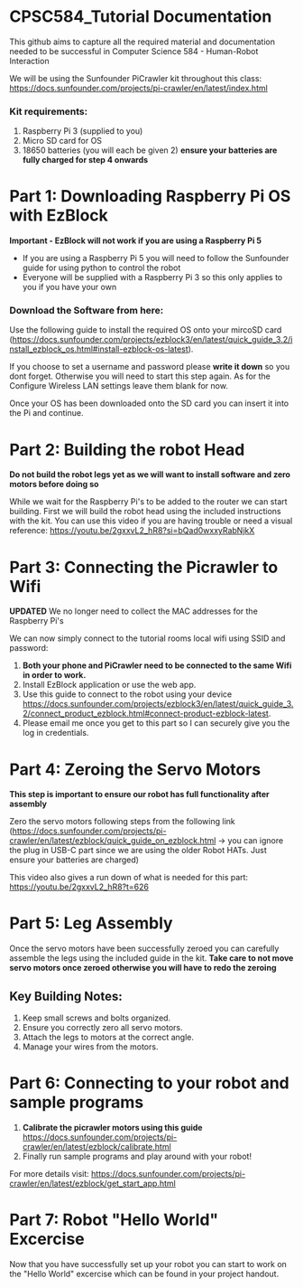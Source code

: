# CPSC584_Tutorial Documentation

This github aims to capture all the required material and documentation needed to be successful in Computer Science 584 - Human-Robot Interaction 

We will be using the Sunfounder PiCrawler kit throughout this class: 
https://docs.sunfounder.com/projects/pi-crawler/en/latest/index.html

### Kit requirements:
1. Raspberry Pi 3 (supplied to you)
2. Micro SD card for OS
3. 18650 batteries (you will each be given 2)
   **ensure your batteries are fully charged for step 4 onwards**


# Part 1: Downloading Raspberry Pi OS with EzBlock
**Important - EzBlock will not work if you are using a Raspberry Pi 5**
- If you are using a Raspberry Pi 5 you will need to follow the Sunfounder guide for using python to control the robot
- Everyone will be supplied with a Raspberry Pi 3 so this only applies to you if you have your own

### Download the Software from here:
Use the following guide to install the required OS onto your mircoSD card (https://docs.sunfounder.com/projects/ezblock3/en/latest/quick_guide_3.2/install_ezblock_os.html#install-ezblock-os-latest).

If you choose to set a username and password please **write it down** so you dont forget. Otherwise you will need to start this step again.
As for the Configure Wireless LAN settings leave them blank for now.

Once your OS has been downloaded onto the SD card you can insert it into the Pi and continue.


# Part 2: Building the robot Head
**Do not build the robot legs yet as we will want to install software and zero motors before doing so**

While we wait for the Raspberry Pi's to be added to the router we can start building. First we will build the robot head using the included instructions with the kit. 
You can use this video if you are having trouble or need a visual reference: 
https://youtu.be/2gxxvL2_hR8?si=bQad0wxxyRabNjkX


# Part 3: Connecting the Picrawler to Wifi

**UPDATED**
We no longer need to collect the MAC addresses for the Raspberry Pi's

We can now simply connect to the tutorial rooms local wifi using SSID and password:

1. **Both your phone and PiCrawler need to be connected to the same Wifi in order to work.**
2. Install EzBlock application or use the web app.
3. Use this guide to connect to the robot using your device https://docs.sunfounder.com/projects/ezblock3/en/latest/quick_guide_3.2/connect_product_ezblock.html#connect-product-ezblock-latest.
4. Please email me once you get to this part so I can securely give you the log in credentials.


# Part 4: Zeroing the Servo Motors
**This step is important to ensure our robot has full functionality after assembly**

Zero the servo motors following steps from the following link (https://docs.sunfounder.com/projects/pi-crawler/en/latest/ezblock/quick_guide_on_ezblock.html -> you can ignore the plug in USB-C part since we are using the older Robot HATs. Just ensure your batteries are charged)

This video also gives a run down of what is needed for this part:
https://youtu.be/2gxxvL2_hR8?t=626


# Part 5: Leg Assembly
Once the servo motors have been successfully zeroed you can carefully assemble the legs using the included guide in the kit.
**Take care to not move servo motors once zeroed otherwise you will have to redo the zeroing**

## Key Building Notes:
1. Keep small screws and bolts organized.
2. Ensure you correctly zero all servo motors.
3. Attach the legs to motors at the correct angle.
4. Manage your wires from the motors.


# Part 6: Connecting to your robot and sample programs
1. **Calibrate the picrawler motors using this guide** https://docs.sunfounder.com/projects/pi-crawler/en/latest/ezblock/calibrate.html
2. Finally run sample programs and play around with your robot!

For more details visit: https://docs.sunfounder.com/projects/pi-crawler/en/latest/ezblock/get_start_app.html

# Part 7: Robot "Hello World" Excercise 
Now that you have successfully set up your robot you can start to work on the "Hello World" excercise which can be found in your project handout.






